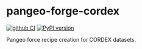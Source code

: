 # pangeo-forge-cordex

[![github CI](https://github.com/euro-cordex/pangeo-forge-cordex/actions/workflows/ci.yaml/badge.svg)](https://github.com/euro-cordex/pangeo-forge-cordex/actions/workflows/ci.yaml)
[![PyPI version](https://badge.fury.io/py/pangeo-forge-cordex.svg)](https://badge.fury.io/py/pangeo-forge-cordex)

Pangeo force recipe creation for CORDEX datasets.
